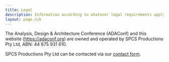 ```yaml
---
title: Legal
description: Information according to whatever legal requirements apply.
layout: page.njk
---
```


The Analysis, Design & Architecture Conference (ADAConf) and this website (https://adaconf.org) are owned and operated by SPCS Productions Pty Ltd, ABN: 44 675 931 610.

SPCS Productions Pty Ltd can be contacted via our [contact form](/contact).
